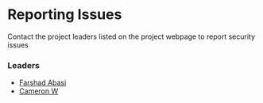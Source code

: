 # Reporting Issues
Contact the project leaders listed on the project webpage to report security issues

### Leaders
* [Farshad Abasi](mailto:farshad.abasi@Owasp.org)
* [Cameron W](mailto:cameron.w@owasp.org)